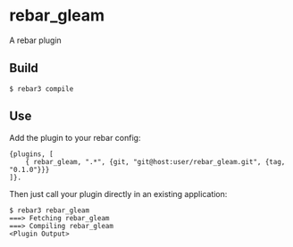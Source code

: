 rebar_gleam
=====

A rebar plugin

Build
-----

    $ rebar3 compile

Use
---

Add the plugin to your rebar config:

    {plugins, [
        { rebar_gleam, ".*", {git, "git@host:user/rebar_gleam.git", {tag, "0.1.0"}}}
    ]}.

Then just call your plugin directly in an existing application:


    $ rebar3 rebar_gleam
    ===> Fetching rebar_gleam
    ===> Compiling rebar_gleam
    <Plugin Output>
